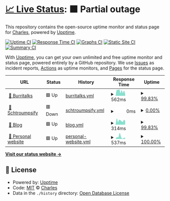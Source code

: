 # [📈 Live Status](https://SelrahcD.github.io/uptime): <!--live status--> **🟧 Partial outage**

This repository contains the open-source uptime monitor and status page for [Charles](http://blog.chorip.am), powered by [Upptime](https://github.com/upptime/upptime).

[![Uptime CI](https://github.com/koj-co/upptime/workflows/Uptime%20CI/badge.svg)](https://github.com/koj-co/upptime/actions?query=workflow%3A%22Uptime+CI%22)
[![Response Time CI](https://github.com/koj-co/upptime/workflows/Response%20Time%20CI/badge.svg)](https://github.com/koj-co/upptime/actions?query=workflow%3A%22Response+Time+CI%22)
[![Graphs CI](https://github.com/koj-co/upptime/workflows/Graphs%20CI/badge.svg)](https://github.com/koj-co/upptime/actions?query=workflow%3A%22Graphs+CI%22)
[![Static Site CI](https://github.com/koj-co/upptime/workflows/Static%20Site%20CI/badge.svg)](https://github.com/koj-co/upptime/actions?query=workflow%3A%22Static+Site+CI%22)
[![Summary CI](https://github.com/koj-co/upptime/workflows/Summary%20CI/badge.svg)](https://github.com/koj-co/upptime/actions?query=workflow%3A%22Summary+CI%22)

With [Upptime](https://upptime.js.org), you can get your own unlimited and free uptime monitor and status page, powered entirely by a GitHub repository. We use [Issues](https://github.com/SelrahcD/uptime/issues) as incident reports, [Actions](https://github.com/SelrahcD/uptime/actions) as uptime monitors, and [Pages](https://SelrahcD.github.io/uptime) for the status page.

<!--start: status pages-->
<!-- This summary is generated by Upptime (https://github.com/upptime/upptime) -->
<!-- Do not edit this manually, your changes will be overwritten -->
<!-- prettier-ignore -->
| URL | Status | History | Response Time | Uptime |
| --- | ------ | ------- | ------------- | ------ |
| <img alt="" src="https://icons.duckduckgo.com/ip3/www.burritalks.io.ico" height="13"> [🌯 Burritalks](https://www.burritalks.io) | 🟩 Up | [burritalks.yml](https://github.com/SelrahcD/uptime/commits/HEAD/history/burritalks.yml) | <details><summary><img alt="Response time graph" src="./graphs/burritalks/response-time-week.png" height="20"> 562ms</summary><br><a href="https://uptime.charlesdesneuf.com/history/burritalks"><img alt="Response time 699" src="https://img.shields.io/endpoint?url=https%3A%2F%2Fraw.githubusercontent.com%2FSelrahcD%2Fuptime%2FHEAD%2Fapi%2Fburritalks%2Fresponse-time.json"></a><br><a href="https://uptime.charlesdesneuf.com/history/burritalks"><img alt="24-hour response time 202" src="https://img.shields.io/endpoint?url=https%3A%2F%2Fraw.githubusercontent.com%2FSelrahcD%2Fuptime%2FHEAD%2Fapi%2Fburritalks%2Fresponse-time-day.json"></a><br><a href="https://uptime.charlesdesneuf.com/history/burritalks"><img alt="7-day response time 562" src="https://img.shields.io/endpoint?url=https%3A%2F%2Fraw.githubusercontent.com%2FSelrahcD%2Fuptime%2FHEAD%2Fapi%2Fburritalks%2Fresponse-time-week.json"></a><br><a href="https://uptime.charlesdesneuf.com/history/burritalks"><img alt="30-day response time 544" src="https://img.shields.io/endpoint?url=https%3A%2F%2Fraw.githubusercontent.com%2FSelrahcD%2Fuptime%2FHEAD%2Fapi%2Fburritalks%2Fresponse-time-month.json"></a><br><a href="https://uptime.charlesdesneuf.com/history/burritalks"><img alt="1-year response time 687" src="https://img.shields.io/endpoint?url=https%3A%2F%2Fraw.githubusercontent.com%2FSelrahcD%2Fuptime%2FHEAD%2Fapi%2Fburritalks%2Fresponse-time-year.json"></a></details> | <details><summary><a href="https://uptime.charlesdesneuf.com/history/burritalks">99.83%</a></summary><a href="https://uptime.charlesdesneuf.com/history/burritalks"><img alt="All-time uptime 99.95%" src="https://img.shields.io/endpoint?url=https%3A%2F%2Fraw.githubusercontent.com%2FSelrahcD%2Fuptime%2FHEAD%2Fapi%2Fburritalks%2Fuptime.json"></a><br><a href="https://uptime.charlesdesneuf.com/history/burritalks"><img alt="24-hour uptime 100.00%" src="https://img.shields.io/endpoint?url=https%3A%2F%2Fraw.githubusercontent.com%2FSelrahcD%2Fuptime%2FHEAD%2Fapi%2Fburritalks%2Fuptime-day.json"></a><br><a href="https://uptime.charlesdesneuf.com/history/burritalks"><img alt="7-day uptime 99.83%" src="https://img.shields.io/endpoint?url=https%3A%2F%2Fraw.githubusercontent.com%2FSelrahcD%2Fuptime%2FHEAD%2Fapi%2Fburritalks%2Fuptime-week.json"></a><br><a href="https://uptime.charlesdesneuf.com/history/burritalks"><img alt="30-day uptime 99.78%" src="https://img.shields.io/endpoint?url=https%3A%2F%2Fraw.githubusercontent.com%2FSelrahcD%2Fuptime%2FHEAD%2Fapi%2Fburritalks%2Fuptime-month.json"></a><br><a href="https://uptime.charlesdesneuf.com/history/burritalks"><img alt="1-year uptime 99.92%" src="https://img.shields.io/endpoint?url=https%3A%2F%2Fraw.githubusercontent.com%2FSelrahcD%2Fuptime%2FHEAD%2Fapi%2Fburritalks%2Fuptime-year.json"></a></details>
| <img alt="" src="https://icons.duckduckgo.com/ip3/schtroumpsify.charlesdesneuf.com.ico" height="13"> [📰 Schtroumpsify](https://schtroumpsify.charlesdesneuf.com/) | 🟥 Down | [schtroumpsify.yml](https://github.com/SelrahcD/uptime/commits/HEAD/history/schtroumpsify.yml) | <details><summary><img alt="Response time graph" src="./graphs/schtroumpsify/response-time-week.png" height="20"> 0ms</summary><br><a href="https://uptime.charlesdesneuf.com/history/schtroumpsify"><img alt="Response time 938" src="https://img.shields.io/endpoint?url=https%3A%2F%2Fraw.githubusercontent.com%2FSelrahcD%2Fuptime%2FHEAD%2Fapi%2Fschtroumpsify%2Fresponse-time.json"></a><br><a href="https://uptime.charlesdesneuf.com/history/schtroumpsify"><img alt="24-hour response time 0" src="https://img.shields.io/endpoint?url=https%3A%2F%2Fraw.githubusercontent.com%2FSelrahcD%2Fuptime%2FHEAD%2Fapi%2Fschtroumpsify%2Fresponse-time-day.json"></a><br><a href="https://uptime.charlesdesneuf.com/history/schtroumpsify"><img alt="7-day response time 0" src="https://img.shields.io/endpoint?url=https%3A%2F%2Fraw.githubusercontent.com%2FSelrahcD%2Fuptime%2FHEAD%2Fapi%2Fschtroumpsify%2Fresponse-time-week.json"></a><br><a href="https://uptime.charlesdesneuf.com/history/schtroumpsify"><img alt="30-day response time 0" src="https://img.shields.io/endpoint?url=https%3A%2F%2Fraw.githubusercontent.com%2FSelrahcD%2Fuptime%2FHEAD%2Fapi%2Fschtroumpsify%2Fresponse-time-month.json"></a><br><a href="https://uptime.charlesdesneuf.com/history/schtroumpsify"><img alt="1-year response time 843" src="https://img.shields.io/endpoint?url=https%3A%2F%2Fraw.githubusercontent.com%2FSelrahcD%2Fuptime%2FHEAD%2Fapi%2Fschtroumpsify%2Fresponse-time-year.json"></a></details> | <details><summary><a href="https://uptime.charlesdesneuf.com/history/schtroumpsify">0.00%</a></summary><a href="https://uptime.charlesdesneuf.com/history/schtroumpsify"><img alt="All-time uptime 80.87%" src="https://img.shields.io/endpoint?url=https%3A%2F%2Fraw.githubusercontent.com%2FSelrahcD%2Fuptime%2FHEAD%2Fapi%2Fschtroumpsify%2Fuptime.json"></a><br><a href="https://uptime.charlesdesneuf.com/history/schtroumpsify"><img alt="24-hour uptime 0.00%" src="https://img.shields.io/endpoint?url=https%3A%2F%2Fraw.githubusercontent.com%2FSelrahcD%2Fuptime%2FHEAD%2Fapi%2Fschtroumpsify%2Fuptime-day.json"></a><br><a href="https://uptime.charlesdesneuf.com/history/schtroumpsify"><img alt="7-day uptime 0.00%" src="https://img.shields.io/endpoint?url=https%3A%2F%2Fraw.githubusercontent.com%2FSelrahcD%2Fuptime%2FHEAD%2Fapi%2Fschtroumpsify%2Fuptime-week.json"></a><br><a href="https://uptime.charlesdesneuf.com/history/schtroumpsify"><img alt="30-day uptime 1.38%" src="https://img.shields.io/endpoint?url=https%3A%2F%2Fraw.githubusercontent.com%2FSelrahcD%2Fuptime%2FHEAD%2Fapi%2Fschtroumpsify%2Fuptime-month.json"></a><br><a href="https://uptime.charlesdesneuf.com/history/schtroumpsify"><img alt="1-year uptime 66.99%" src="https://img.shields.io/endpoint?url=https%3A%2F%2Fraw.githubusercontent.com%2FSelrahcD%2Fuptime%2FHEAD%2Fapi%2Fschtroumpsify%2Fuptime-year.json"></a></details>
| <img alt="" src="https://icons.duckduckgo.com/ip3/blog.charlesdesneuf.com.ico" height="13"> [📝 Blog](https://blog.charlesdesneuf.com/) | 🟩 Up | [blog.yml](https://github.com/SelrahcD/uptime/commits/HEAD/history/blog.yml) | <details><summary><img alt="Response time graph" src="./graphs/blog/response-time-week.png" height="20"> 314ms</summary><br><a href="https://uptime.charlesdesneuf.com/history/blog"><img alt="Response time 365" src="https://img.shields.io/endpoint?url=https%3A%2F%2Fraw.githubusercontent.com%2FSelrahcD%2Fuptime%2FHEAD%2Fapi%2Fblog%2Fresponse-time.json"></a><br><a href="https://uptime.charlesdesneuf.com/history/blog"><img alt="24-hour response time 281" src="https://img.shields.io/endpoint?url=https%3A%2F%2Fraw.githubusercontent.com%2FSelrahcD%2Fuptime%2FHEAD%2Fapi%2Fblog%2Fresponse-time-day.json"></a><br><a href="https://uptime.charlesdesneuf.com/history/blog"><img alt="7-day response time 314" src="https://img.shields.io/endpoint?url=https%3A%2F%2Fraw.githubusercontent.com%2FSelrahcD%2Fuptime%2FHEAD%2Fapi%2Fblog%2Fresponse-time-week.json"></a><br><a href="https://uptime.charlesdesneuf.com/history/blog"><img alt="30-day response time 1226" src="https://img.shields.io/endpoint?url=https%3A%2F%2Fraw.githubusercontent.com%2FSelrahcD%2Fuptime%2FHEAD%2Fapi%2Fblog%2Fresponse-time-month.json"></a><br><a href="https://uptime.charlesdesneuf.com/history/blog"><img alt="1-year response time 324" src="https://img.shields.io/endpoint?url=https%3A%2F%2Fraw.githubusercontent.com%2FSelrahcD%2Fuptime%2FHEAD%2Fapi%2Fblog%2Fresponse-time-year.json"></a></details> | <details><summary><a href="https://uptime.charlesdesneuf.com/history/blog">99.83%</a></summary><a href="https://uptime.charlesdesneuf.com/history/blog"><img alt="All-time uptime 99.99%" src="https://img.shields.io/endpoint?url=https%3A%2F%2Fraw.githubusercontent.com%2FSelrahcD%2Fuptime%2FHEAD%2Fapi%2Fblog%2Fuptime.json"></a><br><a href="https://uptime.charlesdesneuf.com/history/blog"><img alt="24-hour uptime 100.00%" src="https://img.shields.io/endpoint?url=https%3A%2F%2Fraw.githubusercontent.com%2FSelrahcD%2Fuptime%2FHEAD%2Fapi%2Fblog%2Fuptime-day.json"></a><br><a href="https://uptime.charlesdesneuf.com/history/blog"><img alt="7-day uptime 99.83%" src="https://img.shields.io/endpoint?url=https%3A%2F%2Fraw.githubusercontent.com%2FSelrahcD%2Fuptime%2FHEAD%2Fapi%2Fblog%2Fuptime-week.json"></a><br><a href="https://uptime.charlesdesneuf.com/history/blog"><img alt="30-day uptime 99.92%" src="https://img.shields.io/endpoint?url=https%3A%2F%2Fraw.githubusercontent.com%2FSelrahcD%2Fuptime%2FHEAD%2Fapi%2Fblog%2Fuptime-month.json"></a><br><a href="https://uptime.charlesdesneuf.com/history/blog"><img alt="1-year uptime 99.98%" src="https://img.shields.io/endpoint?url=https%3A%2F%2Fraw.githubusercontent.com%2FSelrahcD%2Fuptime%2FHEAD%2Fapi%2Fblog%2Fuptime-year.json"></a></details>
| <img alt="" src="https://icons.duckduckgo.com/ip3/www.charlesdesneuf.com.ico" height="13"> [🎩 Personal website](http://www.charlesdesneuf.com/) | 🟩 Up | [personal-website.yml](https://github.com/SelrahcD/uptime/commits/HEAD/history/personal-website.yml) | <details><summary><img alt="Response time graph" src="./graphs/personal-website/response-time-week.png" height="20"> 537ms</summary><br><a href="https://uptime.charlesdesneuf.com/history/personal-website"><img alt="Response time 423" src="https://img.shields.io/endpoint?url=https%3A%2F%2Fraw.githubusercontent.com%2FSelrahcD%2Fuptime%2FHEAD%2Fapi%2Fpersonal-website%2Fresponse-time.json"></a><br><a href="https://uptime.charlesdesneuf.com/history/personal-website"><img alt="24-hour response time 309" src="https://img.shields.io/endpoint?url=https%3A%2F%2Fraw.githubusercontent.com%2FSelrahcD%2Fuptime%2FHEAD%2Fapi%2Fpersonal-website%2Fresponse-time-day.json"></a><br><a href="https://uptime.charlesdesneuf.com/history/personal-website"><img alt="7-day response time 537" src="https://img.shields.io/endpoint?url=https%3A%2F%2Fraw.githubusercontent.com%2FSelrahcD%2Fuptime%2FHEAD%2Fapi%2Fpersonal-website%2Fresponse-time-week.json"></a><br><a href="https://uptime.charlesdesneuf.com/history/personal-website"><img alt="30-day response time 487" src="https://img.shields.io/endpoint?url=https%3A%2F%2Fraw.githubusercontent.com%2FSelrahcD%2Fuptime%2FHEAD%2Fapi%2Fpersonal-website%2Fresponse-time-month.json"></a><br><a href="https://uptime.charlesdesneuf.com/history/personal-website"><img alt="1-year response time 401" src="https://img.shields.io/endpoint?url=https%3A%2F%2Fraw.githubusercontent.com%2FSelrahcD%2Fuptime%2FHEAD%2Fapi%2Fpersonal-website%2Fresponse-time-year.json"></a></details> | <details><summary><a href="https://uptime.charlesdesneuf.com/history/personal-website">100.00%</a></summary><a href="https://uptime.charlesdesneuf.com/history/personal-website"><img alt="All-time uptime 99.85%" src="https://img.shields.io/endpoint?url=https%3A%2F%2Fraw.githubusercontent.com%2FSelrahcD%2Fuptime%2FHEAD%2Fapi%2Fpersonal-website%2Fuptime.json"></a><br><a href="https://uptime.charlesdesneuf.com/history/personal-website"><img alt="24-hour uptime 100.00%" src="https://img.shields.io/endpoint?url=https%3A%2F%2Fraw.githubusercontent.com%2FSelrahcD%2Fuptime%2FHEAD%2Fapi%2Fpersonal-website%2Fuptime-day.json"></a><br><a href="https://uptime.charlesdesneuf.com/history/personal-website"><img alt="7-day uptime 100.00%" src="https://img.shields.io/endpoint?url=https%3A%2F%2Fraw.githubusercontent.com%2FSelrahcD%2Fuptime%2FHEAD%2Fapi%2Fpersonal-website%2Fuptime-week.json"></a><br><a href="https://uptime.charlesdesneuf.com/history/personal-website"><img alt="30-day uptime 99.96%" src="https://img.shields.io/endpoint?url=https%3A%2F%2Fraw.githubusercontent.com%2FSelrahcD%2Fuptime%2FHEAD%2Fapi%2Fpersonal-website%2Fuptime-month.json"></a><br><a href="https://uptime.charlesdesneuf.com/history/personal-website"><img alt="1-year uptime 99.74%" src="https://img.shields.io/endpoint?url=https%3A%2F%2Fraw.githubusercontent.com%2FSelrahcD%2Fuptime%2FHEAD%2Fapi%2Fpersonal-website%2Fuptime-year.json"></a></details>

<!--end: status pages-->

[**Visit our status website →**](https://SelrahcD.github.io/uptime)

## 📄 License

- Powered by: [Upptime](https://github.com/upptime/upptime)
- Code: [MIT](./LICENSE) © [Charles](http://blog.chorip.am)
- Data in the `./history` directory: [Open Database License](https://opendatacommons.org/licenses/odbl/1-0/)
